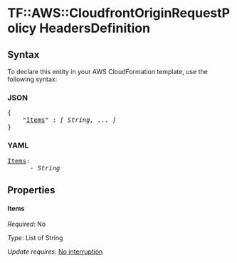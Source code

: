 # TF::AWS::CloudfrontOriginRequestPolicy HeadersDefinition

## Syntax

To declare this entity in your AWS CloudFormation template, use the following syntax:

### JSON

<pre>
{
    "<a href="#items" title="Items">Items</a>" : <i>[ String, ... ]</i>
}
</pre>

### YAML

<pre>
<a href="#items" title="Items">Items</a>: <i>
      - String</i>
</pre>

## Properties

#### Items

_Required_: No

_Type_: List of String

_Update requires_: [No interruption](https://docs.aws.amazon.com/AWSCloudFormation/latest/UserGuide/using-cfn-updating-stacks-update-behaviors.html#update-no-interrupt)

